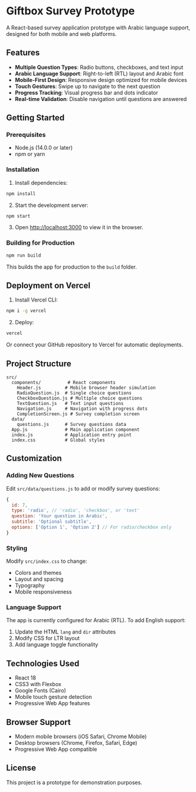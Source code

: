 # Giftbox Survey Prototype

A React-based survey application prototype with Arabic language support, designed for both mobile and web platforms.

<!-- Updated for GitHub push test -->

## Features

- **Multiple Question Types**: Radio buttons, checkboxes, and text input
- **Arabic Language Support**: Right-to-left (RTL) layout and Arabic font
- **Mobile-First Design**: Responsive design optimized for mobile devices
- **Touch Gestures**: Swipe up to navigate to the next question
- **Progress Tracking**: Visual progress bar and dots indicator
- **Real-time Validation**: Disable navigation until questions are answered

## Getting Started

### Prerequisites

- Node.js (14.0.0 or later)
- npm or yarn

### Installation

1. Install dependencies:
```bash
npm install
```

2. Start the development server:
```bash
npm start
```

3. Open [http://localhost:3000](http://localhost:3000) to view it in the browser.

### Building for Production

```bash
npm run build
```

This builds the app for production to the `build` folder.

## Deployment on Vercel

1. Install Vercel CLI:
```bash
npm i -g vercel
```

2. Deploy:
```bash
vercel
```

Or connect your GitHub repository to Vercel for automatic deployments.

## Project Structure

```
src/
  components/          # React components
    Header.js         # Mobile browser header simulation
    RadioQuestion.js  # Single choice questions
    CheckboxQuestion.js # Multiple choice questions
    TextQuestion.js   # Text input questions
    Navigation.js     # Navigation with progress dots
    CompletionScreen.js # Survey completion screen
  data/
    questions.js      # Survey questions data
  App.js              # Main application component
  index.js            # Application entry point
  index.css           # Global styles
```

## Customization

### Adding New Questions

Edit `src/data/questions.js` to add or modify survey questions:

```javascript
{
  id: 7,
  type: 'radio', // 'radio', 'checkbox', or 'text'
  question: 'Your question in Arabic',
  subtitle: 'Optional subtitle',
  options: ['Option 1', 'Option 2'] // For radio/checkbox only
}
```

### Styling

Modify `src/index.css` to change:
- Colors and themes
- Layout and spacing
- Typography
- Mobile responsiveness

### Language Support

The app is currently configured for Arabic (RTL). To add English support:
1. Update the HTML `lang` and `dir` attributes
2. Modify CSS for LTR layout
3. Add language toggle functionality

## Technologies Used

- React 18
- CSS3 with Flexbox
- Google Fonts (Cairo)
- Mobile touch gesture detection
- Progressive Web App features

## Browser Support

- Modern mobile browsers (iOS Safari, Chrome Mobile)
- Desktop browsers (Chrome, Firefox, Safari, Edge)
- Progressive Web App compatible

## License

This project is a prototype for demonstration purposes. 